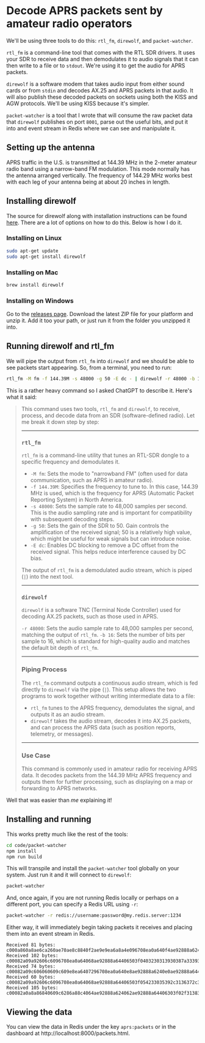 # Decode APRS packets sent by amateur radio operators

We'll be using three tools to do this: `rtl_fm`, `direwolf`, and `packet-watcher`.

`rtl_fm` is a command-line tool that comes with the RTL SDR drivers. It uses your SDR to receive data and then demodulates it to audio signals that it can then write to a file or to `stdout`. We're using it to get the audio for APRS packets.

`direwolf` is a software modem that takes audio input from either sound cards or from `stdin` and decodes AX.25 and APRS packets in that audio. It will also publish these decoded packets on sockets using both the KISS and AGW protocols. We'll be using KISS because it's simpler.

`packet-watcher` is a tool that I wrote that will consume the raw packet data that `direwolf` publishes on port `8001`, parse out the useful bits, and put it into and event stream in Redis where we can see and manipulate it.

## Setting up the antenna

APRS traffic in the U.S. is transmitted at 144.39 MHz in the 2-meter amateur radio band using a narrow-band FM modulation. This mode normally has the antenna arranged vertically. The frequency of 144.29 MHz works best with each leg of your antenna being at about 20 inches in length.

## Installing direwolf

The source for direwolf along with installation instructions can be found [here](https://github.com/wb2osz/direwolf). There are a lot of options on how to do this. Below is how I do it.

### Installing on Linux

```bash
sudo apt-get update
sudo apt-get install direwolf
```

### Installing on Mac

```bash
brew install direwolf
```

### Installing on Windows

Go to the [releases page](https://github.com/wb2osz/direwolf/releases). Download the latest ZIP file for your platform and unzip it. Add it too your path, or just run it from the folder you unzipped it into.

## Running direwolf and rtl_fm

We will pipe the output from `rtl_fm` into `direwolf` and we should be able to see packets start appearing. So, from a terminal, you need to run:

```bash
rtl_fm -M fm -f 144.39M -s 48000 -g 50 -E dc - | direwolf -r 48000 -b 16 -
```

This is a rather heavy command so I asked ChatGPT to describe it. Here's what it said:

> This command uses two tools, `rtl_fm` and `direwolf`, to receive, process, and decode data from an SDR (software-defined radio). Let me break it down step by step:
>
> ---
>
> ### `rtl_fm`
>
> `rtl_fm` is a command-line utility that tunes an RTL-SDR dongle to a specific frequency and demodulates it.
>
> - `-M fm`: Sets the mode to "narrowband FM" (often used for data communication, such as APRS in amateur radio).
> - `-f 144.39M`: Specifies the frequency to tune to. In this case, 144.39 MHz is used, which is the frequency for APRS (Automatic Packet Reporting System) in North America.
> - `-s 48000`: Sets the sample rate to 48,000 samples per second. This is the audio sampling rate and is important for compatibility with subsequent decoding steps.
> - `-g 50`: Sets the gain of the SDR to 50. Gain controls the amplification of the received signal; 50 is a relatively high value, which might be useful for weak signals but can introduce noise.
> - `-E dc`: Enables DC blocking to remove a DC offset from the received signal. This helps reduce interference caused by DC bias.
>
> The output of `rtl_fm` is a demodulated audio stream, which is piped (`|`) into the next tool.
>
> ---
>
> ### `direwolf`
>
> `direwolf` is a software TNC (Terminal Node Controller) used for decoding AX.25 packets, such as those used in APRS.
>
> `-r 48000`: Sets the audio sample rate to 48,000 samples per second, matching the output of `rtl_fm`.
> `-b 16`: Sets the number of bits per sample to 16, which is standard for high-quality audio and matches the default bit depth of `rtl_fm`.
>
> ---
>
> ### Piping Process
>
> The `rtl_fm` command outputs a continuous audio stream, which is fed directly to `direwolf` via the pipe (`|`). This setup allows the two programs to work together without writing intermediate data to a file:
>
> - `rtl_fm` tunes to the APRS frequency, demodulates the signal, and outputs it as an audio stream.
> - `direwolf` takes the audio stream, decodes it into AX.25 packets, and can process the APRS data (such as position reports, telemetry, or messages).
>
> ---
>
> ### Use Case
>
> This command is commonly used in amateur radio for receiving APRS data. It decodes packets from the 144.39 MHz APRS frequency and outputs them for further processing, such as displaying on a map or forwarding to APRS networks.

Well that was easier than _me_ explaining it!

## Installing and running

This works pretty much like the rest of the tools:

```bash
cd code/packet-watcher
npm install
npm run build
```

This will transpile and install the `packet-watcher` tool globally on your system. Just run it and it will connect to `direwolf`:

```bash
packet-watcher
```

And, once again, if you are not running Redis locally or perhaps on a different port, you can specify a Redis URL using `-r`:

```bash
packet-watcher -r redis://username:password@my.redis.server:1234
```

Either way, it will immediately begin taking packets it receives and placing them into an event stream in Redis.

```
Received 81 bytes: c000a860a8ae6ca260ae70ae8c8840f2ae9e9ea6a8a4e096708ea0a640f4ae92888a6240e096708ea0a640e8ae92888a6440e103f0606d36656c201c6b2f5d2237537d4d4f4e5f3134362e3532303d0dc0
Received 102 bytes: c00082a09a92606c6096708ea0a64068ae92888a64406503f0403230313930387a333935312e38314e2f30383234372e39345723575833696e31506c75733220553d31322e35562c543d35352e35462020687474703a2f2f7777772e6b386770732e636f6dc0
Received 74 bytes: c00082a09c606060609c609e8ea6407296708ea0a640e8ae92888a6240e0ae92888a64406303f03d333935372e32314e5c30383234372e3537574a3334372f3030315647432d4e3736c0
Received 60 bytes: c00082a09a92606c6096708ea0a64068ae92888a64406503f054233035392c3136372c3135342c3035392c3031332c3030302c3030303030303030c0
Received 105 bytes: c00082a0a8a86840609c6286a88c4064ae92888a624062ae92888a64406303f02f3138353731307a343030352e36324e2f30383330342e3436575f3036342f303031673030337430333972313036503137316838396231303132336c333137583138316a5349470dc0
```

## Viewing the data

You can view the data in Redis under the key `aprs:packets` or in the dashboard at http://localhost:8000/packets.html.
